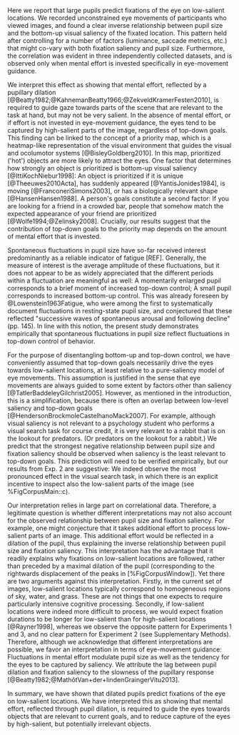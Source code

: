 Here we report that large pupils predict fixations of the eye on low-salient locations. We recorded unconstrained eye movements of participants who viewed images, and found a clear inverse relationship between pupil size and the bottom-up visual saliency of the fixated location. This pattern held after controlling for a number of factors (luminance, saccade metrics, etc.) that might co-vary with both fixation saliency and pupil size. Furthermore, the correlation was evident in three independently collected datasets, and is observed only when mental effort is invested specifically in eye-movement guidance.

We interpret this effect as showing that mental effort, reflected by a pupillary dilation [@Beatty1982;@KahnemanBeatty1966;@ZekveldKramerFesten2010], is required to guide gaze towards parts of the scene that are relevant to the task at hand, but may not be very salient. In the absence of mental effort, or if effort is not invested in eye-movement guidance, the eyes tend to be captured by high-salient parts of the image, regardless of top-down goals. This finding can be linked to the concept of a priority map, which is a heatmap-like representation of the visual environment that guides the visual and ocolumotor systems [@BisleyGoldberg2010]. In this map, prioritized ('hot') objects are more likely to attract the eyes. One factor that determines how strongly an object is prioritized is bottom-up visual saliency [@IttiKochNiebur1998]: An object is prioritized if it is unique [@Theeuwes2010Acta], has suddenly appeared [@YantisJonides1984], is moving [@FranconeriSimons2003], or has a biologically relevant shape [@HansenHansen1988]. A person's goals constitute a second factor: If you are looking for a friend in a crowded bar, people that somehow match the expected appearance of your friend are prioritized [@Wolfe1994;@Zelinsky2008]. Crucially, our results suggest that the contribution of top-down goals to the priority map depends on the amount of mental effort that is invested.

Spontaneous fluctuations in pupil size have so-far received interest predominantly as a reliable indicator of fatigue [REF]. Generally, the measure of interest is the average amplitude of these fluctuations, but it does not appear to be as widely appreciated that the different periods within a fluctuation are meaningful as well: A momentarily enlarged pupil corresponds to a brief moment of increased top-down control; A small pupil corresponds to increased bottom-up control. This was already foreseen by @Lowenstein1963Fatigue, who were among the first to systematically document fluctuations in resting-state pupil size, and conjectured that these reflected "successive waves of spontaneous arousal and following decline" (pp. 145). In line with this notion, the present study demonstrates empirically that spontaneous fluctuations in pupil size reflect fluctuations in top-down control of behavior.

For the purpose of disentangling bottom-up and top-down control, we have conveniently assumed that top-down goals necessarily drive the eyes towards low-salient locations, at least relative to a pure-saliency model of eye movements. This assumption is justified in the sense that eye movements are always guided to some extent by factors other than saliency [@TatlerBaddeleyGilchrist2005]. However, as mentioned in the introduction, this is a simplification, because there is often an overlap between low-level saliency and top-down goals [@HendersonBrockmoleCastelhanoMack2007]. For example, although visual saliency is not relevant to a psychology student who performs a visual search task for course credit, it is very relevant to a rabbit that is on the lookout for predators. (Or predators on the lookout for a rabbit.) We predict that the strongest negative relationship between pupil size and fixation saliency should be observed when saliency is the least relevant to top-down goals. This prediction will need to be verified empirically, but our results from Exp. 2 are suggestive: We indeed observe the most pronounced effect in the visual search task, in which there is an explicit incentive to inspect also the low-salient parts of the image (see %FigCorpusMain::c).

Our interpretation relies in large part on correlational data. Therefore, a legitimate question is whether different interpretations may not also account for the observed relationship between pupil size and fixation saliency. For example, one might conjecture that it takes additional effort to process low-salient parts of an image. This additional effort would be reflected in a dilation of the pupil, thus explaining the inverse relationship between pupil size and fixation saliency. This interpretation has the advantage that it readily explains why fixations on low-salient locations are followed, rather than preceded by a maximal dilation of the pupil (corresponding to the rightwards displacement of the peaks in [%FigCorpusWindow]). Yet there are two arguments against this interpretation. Firstly, in the current set of images, low-salient locations typically correspond to homogeneous regions of sky, water, and grass. These are not things that one expects to require particularly intensive cognitive processing. Secondly, if low-salient locations were indeed more difficult to process, we would expect fixation durations to be longer for low-salient than for high-salient locations [@Rayner1998], whereas we observe the opposite pattern for Experiments 1 and 3, and no clear pattern for Experiment 2 (see Supplementary Methods). Therefore, although we acknowledge that different interpretations are possible, we favor an interpretation in terms of eye-movement guidance: Fluctuations in mental effort modulate pupil size as well as the tendency for the eyes to be captured by saliency. We attribute the lag between pupil dilation and fixation saliency to the slowness of the pupillary response [@Beatty1982;@MathôtVan+der+lindenGraingerVitu2013].

In summary, we have shown that dilated pupils predict fixations of the eye on low-salient locations. We have interpreted this as showing that mental effort, reflected through pupil dilation, is required to guide the eyes towards objects that are relevant to current goals, and to reduce capture of the eyes by high-salient, but potentially irrelevant objects.
